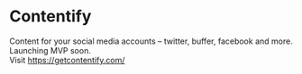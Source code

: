 # Contentify

Content for your social media accounts – twitter, buffer, facebook and more. Launching MVP soon.  
Visit https://getcontentify.com/
